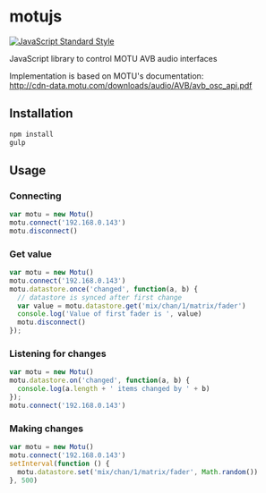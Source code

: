 # motujs

[![JavaScript Standard Style](https://img.shields.io/badge/code%20style-standard-brightgreen.svg)](https://github.com/feross/standard)

JavaScript library to control MOTU AVB audio interfaces

Implementation is based on MOTU's documentation:  
http://cdn-data.motu.com/downloads/audio/AVB/avb_osc_api.pdf

## Installation

```bash
npm install
gulp
```

## Usage
### Connecting
```js
var motu = new Motu()
motu.connect('192.168.0.143')
motu.disconnect()
```

### Get value
```js
var motu = new Motu()
motu.connect('192.168.0.143')
motu.datastore.once('changed', function(a, b) {
  // datastore is synced after first change
  var value = motu.datastore.get('mix/chan/1/matrix/fader')
  console.log('Value of first fader is ', value)
  motu.disconnect()
});
```

### Listening for changes
```js
var motu = new Motu()
motu.datastore.on('changed', function(a, b) {
  console.log(a.length + ' items changed by ' + b)
});
motu.connect('192.168.0.143')
```

### Making changes
```js
var motu = new Motu()
motu.connect('192.168.0.143')
setInterval(function () {
  motu.datastore.set('mix/chan/1/matrix/fader', Math.random())
}, 500)
```
